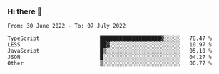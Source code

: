 ### Hi there 👋

<!--START_SECTION:waka-->

```text
From: 30 June 2022 - To: 07 July 2022

TypeScript                   ███████████████████▓░░░░░   78.47 %
LESS                         ██▓░░░░░░░░░░░░░░░░░░░░░░   10.97 %
JavaScript                   █▒░░░░░░░░░░░░░░░░░░░░░░░   05.10 %
JSON                         █░░░░░░░░░░░░░░░░░░░░░░░░   04.27 %
Other                        ▒░░░░░░░░░░░░░░░░░░░░░░░░   00.77 %
```

<!--END_SECTION:waka-->

<!--
**jtaox/jtaox** is a ✨ _special_ ✨ repository because its `README.md` (this file) appears on your GitHub profile.

Here are some ideas to get you started:

- 🔭 I’m currently working on ...
- 🌱 I’m currently learning ...
- 👯 I’m looking to collaborate on ...
- 🤔 I’m looking for help with ...
- 💬 Ask me about ...
- 📫 How to reach me: ...
- 😄 Pronouns: ...
- ⚡ Fun fact: ...
-->
